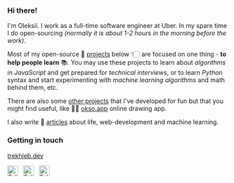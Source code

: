### Hi there!

I'm Oleksii. I work as a full-time software engineer at Uber. In my spare time I do open-sourcing _(normally it is about 1-2 hours in the morning before the work)_.

Most of my open-source 🚀 [projects](https://trekhleb.dev/projects/) below 👇🏻 are focused on one thing -  **to help people learn** 📚. You may use these projects to learn about _algorithms in JavaScript_ and get prepared for _technical interviews_, or to learn _Python_ syntax and start experimenting with _machine learning algorithms_ and math behind them, etc.

There are also some [other projects](https://trekhleb.dev/projects/) that I've developed for fun but that you might find useful, like ✍🏻 [okso.app](https://okso.app/) online drawing app.

I also write 📝 [articles](https://trekhleb.dev/blog/) about life, web-development and machine learning.

### Getting in touch

[trekhleb.dev](https://trekhleb.dev)

<a href="https://twitter.com/Trekhleb" title="Follow me on Twitter">
  <img
    width="24"
    alt="Follow me on Twitter"
    src="https://raw.githubusercontent.com/trekhleb/trekhleb/master/assets/icons/twitter.svg"
  /></a>
&nbsp;
<a href="https://www.linkedin.com/in/trekhleb/" title="Follow me on LinkedIn">
  <img
    width="24"
    alt="Follow me on LinkedIn"
    src="https://raw.githubusercontent.com/trekhleb/trekhleb/master/assets/icons/linkedin.svg"
  /></a>
&nbsp;
<a href="https://medium.com/@trekhleb" title="Follow me on Medium">
  <img
    width="24"
    alt="Follow me on Medium"
    src="https://raw.githubusercontent.com/trekhleb/trekhleb/master/assets/icons/medium.svg"
  /></a>
